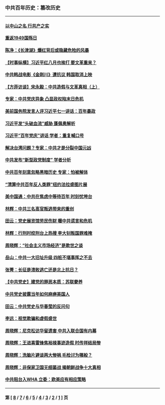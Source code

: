 ### 中共百年历史：篡改历史
---
#### [以中山之名 行共产之实](../../pages/nf1176115/n13346437.md?12100430) 
#### [重返1949国殇日](../../pages/nf1176115/n13346372.md?12100430) 
#### [陈净：《长津湖》爆红背后或隐藏危险的风暴](../../pages/nf1176115/n13314364.md?12100430) 
#### [【时事纵横】习近平红八月也挨打 要文革重来？](../../pages/nf1176115/n13231393.md?12100430) 
#### [中共韩战电影《金刚川》遭抗议 韩国取消上映](../../pages/nf1176115/n13219114.md?12100430) 
#### [【方菲访谈】宋永毅：中共造假与文革真相（上）](../../pages/nf1176115/n13200760.md?12100430) 
#### [专家：中共党庆异象 凸显政权陷末日危机](../../pages/nf1176115/n13067084.md?12100430) 
#### [美前国务院发言人评习近平七一讲话：百年暴政](../../pages/nf1176115/n13066986.md?12100430) 
#### [习近平发“头破血流”威胁 蓬佩奥解析](../../pages/nf1176115/n13063604.md?12100430) 
#### [习近平“百年党庆”讲话 学者：重复喊口号](../../pages/nf1176115/n13061411.md?12100430) 
#### [解决台湾问题？专家：中共才是分裂中国元凶](../../pages/nf1176115/n13060811.md?12100430) 
#### [中共发布“新型政党制度” 学者分析](../../pages/nf1176115/n13056354.md?12100430) 
#### [中共百年刻意忽略黑暗历史 专家：怕被解体](../../pages/nf1176115/n13056056.md?12100430) 
#### [“清算中共百年反人类罪”纽约法拉盛图片展](../../pages/nf1176115/n13052220.md?12100430) 
#### [美中国通：中共在焦虑中等待百年 时刻忧垮台](../../pages/nf1176115/n13048820.md?12100430) 
#### [林辉：中共三名高官叛逃带来的重创](../../pages/nf1176115/n13035206.md?12100430) 
#### [田云：党史展览馆劳民伤财 曝中共谎言和危机](../../pages/nf1176115/n13033900.md?12100430) 
#### [林辉：行刑时绞刑台上热搜 李大钊叛国罪难掩](../../pages/nf1176115/n13031965.md?12100430) 
#### [周晓辉：“社会主义市场经济”是欺世之谈](../../pages/nf1176115/n13024090.md?12100430) 
#### [岳山：中共一大旧址升级 四桩不堪事挥之不去](../../pages/nf1176115/n13021697.md?12100430) 
#### [张菁：长征是溃败逃亡还是北上抗日？](../../pages/nf1176115/n13020585.md?12100430) 
#### [【中共党史】建党的罪恶本质：苏联豢养](../../pages/nf1176115/n13011888.md?12100430) 
#### [中共党史披露当年如何麻痹美国人](../../pages/nf1176115/n12966400.md?12100430) 
#### [田云：中共党史与华春莹的反问句](../../pages/nf1176115/n12765178.md?12100430) 
#### [李远：视觉欺骗和虚假盛世](../../pages/nf1176115/n12993376.md?12100430) 
#### [周晓辉：尼克松访华留遗害 中共入联合国有内幕](../../pages/nf1176115/n12991422.md?12100430) 
#### [周晓辉：王进喜雷锋焦裕禄事迹造假 时传祥结局惨](../../pages/nf1176115/n12985497.md?12100430) 
#### [周晓辉：洗脑片避谈两大惨祸 毛检讨为哪般？](../../pages/nf1176115/n12971285.md?12100430) 
#### [周晓辉：非保家卫国无细菌战 揭朝鲜战争十大真相](../../pages/nf1176115/n12954161.md?12100430) 
#### [中共阻台入WHA 立委：欧美应有相应策略](../../pages/nf1176115/n12939343.md?12100430) 

---
#### 第 [ [8](./8.md?12100430) / [7](./7.md?12100430) / [6](./6.md?12100430) / [5](./5.md?12100430) / [4](./4.md?12100430) / [3](./3.md?12100430) / [2](./2.md?12100430) / [1](./1.md?12100430) ] 页
